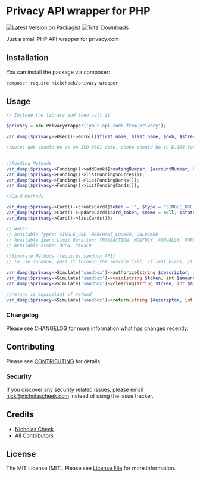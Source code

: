 # Privacy API wrapper for PHP

[![Latest Version on Packagist](https://img.shields.io/packagist/v/nickcheek/privacy-wrapper.svg?style=flat-square)](https://packagist.org/packages/nickcheek/privacy-wrapper)
[![Total Downloads](https://img.shields.io/packagist/dt/nickcheek/privacy-wrapper.svg?style=flat-square)](https://packagist.org/packages/nickcheek/privacy-wrapper)

Just a small PHP API wrapper for privacy.com

## Installation

You can install the package via composer:

```bash
composer require nickcheek/privacy-wrapper
```

## Usage

``` php
// Include the library and then call it

$privacy = new PrivacyWrapper('your-api-code-from-privacy');

var_dump($privacy->User()->enroll($first_name, $last_name, $dob, $street1, $street2 = null, $zipcode, $ssn_last_four, $phone_number = null, $email = null));

//Note: dob should be as an ISO 8601 date, phone should be in E.164 format


//Funding Methods
var_dump($privacy->Funding()->addBank($routingNumber, $accountNumber, $accountName));
var_dump($privacy->Funding()->listFundingSources());
var_dump($privacy->Funding()->listFundingBanks());
var_dump($privacy->Funding()->listFundingCards());

//Card Methods

var_dump($privacy->Card()->createCard($token = '', $type = 'SINGLE_USE',  $spend_limit = 10000, $limit_duration = 'FOREVER', $state = 'OPEN'));
var_dump($privacy->Card()->updateCard($card_token, $memo = null, $state = 'OPEN', $funding_token = '',  $spend_limit = 10000, $spend_limit_duration = 'FOREVER'));
var_dump($privacy->Card()->listCards());

// Note:
// Available Types: SINGLE_USE, MERCHANT_LOCKED, UNLOCKED
// Available Spend Limit Duration: TRANSACTION, MONTHLY, ANNUALLY, FOREVER
// Available State: OPEN, PAUSED

//Simulate Methods (requires sandbox API)
// to use sandbox, pass it through the Service Call, if left blank, it will use the live url.

var_dump($privacy->Simulate('sandbox')->authorize(string $descriptor, int $pan, int $amount));
var_dump($privacy->Simulate('sandbox')->void(string $token, int $amount));
var_dump($privacy->Simulate('sandbox')->clearing(string $token, int $amount));

//return is equivelant of refund
var_dump($privacy->Simulate('sandbox')->return(string $descriptor, int $pan, int $amount));
```

### Changelog

Please see [CHANGELOG](CHANGELOG.md) for more information what has changed recently.

## Contributing

Please see [CONTRIBUTING](CONTRIBUTING.md) for details.

### Security

If you discover any security related issues, please email nick@nicholascheek.com instead of using the issue tracker.

## Credits

- [Nicholas Cheek](https://github.com/nickcheek)
- [All Contributors](../../contributors)

## License

The MIT License (MIT). Please see [License File](LICENSE.md) for more information.
